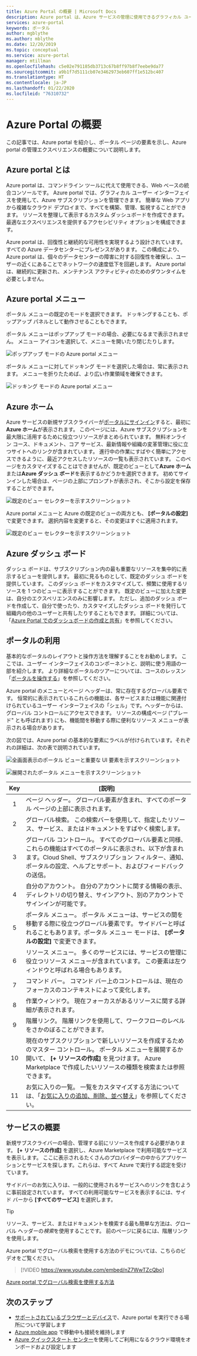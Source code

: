 ```yaml
---
title: Azure Portal の概要 | Microsoft Docs
description: Azure portal は、Azure サービスの管理に使用できるグラフィカル ユーザー インターフェイスです。 Azure portal でリソース間を移動およびリソースを検索する手順について説明します。
services: azure-portal
keywords: ポータル
author: mgblythe
ms.author: mblythe
ms.date: 12/20/2019
ms.topic: conceptual
ms.service: azure-portal
manager: mtillman
ms.openlocfilehash: c5e02e791185db3713c67b8ff97b8f7eebe9da77
ms.sourcegitcommit: a9b1f7d5111cb07e3462973eb607ff1e512bc407
ms.translationtype: HT
ms.contentlocale: ja-JP
ms.lasthandoff: 01/22/2020
ms.locfileid: "76310732"
---
```

# <a name="azure-portal-overview"></a>Azure Portal の概要

この記事では、Azure portal を紹介し、ポータル ページの要素を示し、Azure portal の管理エクスペリエンスの概要について説明します。

## <a name="what-is-the-azure-portal"></a>Azure portal とは

Azure portal は、コマンドライン ツールに代えて使用できる、Web ベースの統合コンソールです。 Azure portal では、グラフィカル ユーザー インターフェイスを使用して、Azure サブスクリプションを管理できます。 簡単な Web アプリから複雑なクラウド デプロイまで、すべてを構築、管理、監視することができます。 リソースを整理して表示するカスタム ダッシュボードを作成できます。 最適なエクスペリエンスを提供するアクセシビリティ オプションを構成できます。

Azure portal は、回復性と継続的な可用性を実現するよう設計されています。 すべての Azure データセンターにプレゼンスがあります。 この構成により、Azure portal は、個々のデータセンターの障害に対する回復性を確保し、ユーザーの近くにあることでネットワークの速度低下を回避します。 Azure portal は、継続的に更新され、メンテナンス アクティビティのためのダウンタイムを必要としません。

## <a name="azure-portal-menu"></a>Azure portal メニュー

ポータル メニューの既定のモードを選択できます。 ドッキングすることも、ポップアップ パネルとして動作させることもできます。

ポータル メニューはポップアップ モードの場合、必要になるまで表示されません。 メニュー アイコンを選択して、メニューを開いたり閉じたりします。

![ポップアップ モードの Azure portal メニュー](./media/azure-portal-overview/azure-portal-overview-portal-menu-flyout.png)

ポータル メニューに対してドッキング モードを選択した場合は、常に表示されます。 メニューを折りたためば、より広い作業領域を確保できます。

![ドッキング モードの Azure portal メニュー](./media/azure-portal-overview/azure-portal-overview-portal-menu-expandcollapse.png)

## <a name="azure-home"></a>Azure ホーム

Azure サービスの新規サブスクライバーが[ポータルにサインイン](https://portal.azure.com)すると、最初に**Azure ホーム**が表示されます。 このページには、Azure サブスクリプションを最大限に活用するために役立つリソースがまとめられています。 無料オンライン コース、ドキュメント、コア サービス、最新情報や組織の変革管理に役に立つサイトへのリンクが含まれています。 進行中の作業にすばやく簡単にアクセスできるように、最近アクセスしたリソースの一覧も表示されています。 このページをカスタマイズすることはできませんが、既定のビューとして**Azure ホーム**または**Azure ダッシュ ボード**を表示するかどうかを選択できます。 初めてサインインした場合は、ページの上部にプロンプトが表示され、そこから設定を保存することができます。

![既定のビュー セレクターを示すスクリーンショット](./media/azure-portal-overview/azure-portal-default-view.png)

Azure portal メニューと Azure の既定のビューの両方とも、 **[ポータルの設定]** で変更できます。 選択内容を変更すると、その変更はすぐに適用されます。

![既定のビュー セレクターを示すスクリーンショット](./media/azure-portal-overview/azure-portal-overview-portal-settings-menu-home.png)

## <a name="azure-dashboard"></a>Azure ダッシュ ボード

ダッシュ ボードは、サブスクリプション内の最も重要なリソースを集中的に表示するビューを提供します。 最初に見るものとして、既定のダッシュ ボードを提供しています。 このダッシュ ボードをカスタマイズして、頻繁に使用するリソースを 1 つのビューに表示することができます。 既定のビューに加えた変更は、自分のエクスペリエンスのみに影響します。 ただし、追加のダッシュ ボードを作成して、自分で使ったり、カスタマイズしたダッシュ ボードを発行して組織内の他のユーザーと共有したりすることもできます。 詳細については、「[Azure Portal でのダッシュボードの作成と共有](../azure-portal/azure-portal-dashboards.md)」を参照してください。

## <a name="getting-around-the-portal"></a>ポータルの利用

基本的なポータルのレイアウトと操作方法を理解することをお勧めします。 ここでは、ユーザー インターフェイスのコンポーネントと、説明に使う用語の一部を紹介します。 より詳細なポータルのツアーについては、コースのレッスン「[ポータルを操作する](https://docs.microsoft.com/learn/modules/tour-azure-portal/3-navigate-the-portal)」を参照してください。

Azure portal のメニューとページ ヘッダーは、常に存在するグローバル要素です。 恒常的に表示されているこれらの機能は、各サービスまたは機能に関連付けられているユーザー インターフェイスの「シェル」です。ヘッダーからは、グローバル コントロールにアクセスできます。 リソースの構成ページ ("ブレード" とも呼ばれます) にも、機能間を移動する際に便利なリソース メニューが表示される場合があります。

次の図では、Azure portal の基本的な要素にラベルが付けられています。それぞれの詳細は、次の表で説明されています。

![全画面表示のポータル ビューと重要な UI 要素を示すスクリーンショット](./media/azure-portal-overview/azure-portal-overview-portal-callouts.png)

![展開されたポータル メニューを示すスクリーンショット](./media/azure-portal-overview/azure-portal-overview-portal-menu-callouts.png)

|Key|[説明]
|:---:|---|
|1|ページ ヘッダー。 グローバル要素が含まれ、すべてのポータル ページの上部に表示されます。|
|2| グローバル検索。 この検索バーを使用して、指定したリソース、サービス、またはドキュメントをすばやく検索します。|
|3|グローバル コントロール。 すべてのグローバル要素と同様、これらの機能はすべてのポータルに表示され、以下が含まれます。Cloud Shell、サブスクリプション フィルター、通知、ポータルの設定、ヘルプとサポート、およびフィードバックの送信。|
|4|自分のアカウント。 自分のアカウントに関する情報の表示、ディレクトリの切り替え、サインアウト、別のアカウントでサインインが可能です。|
|5|ポータル メニュー。 ポータル メニューは、サービスの間を移動する際に役立つグローバル要素です。 サイドバーと呼ばれることもあります。ポータル メニュー モードは、 **[ポータルの設定]** で変更できます。|
|6|リソース メニュー。 多くのサービスには、サービスの管理に役立つリソース メニューが含まれています。 この要素は左ウィンドウと呼ばれる場合もあります。|
|7|コマンド バー。 コマンド バー上のコントロールは、現在のフォーカスのコンテキストによって変化します。|
|8|作業ウィンドウ。  現在フォーカスがあるリソースに関する詳細が表示されます。|
|9|階層リンク。 階層リンクを使用して、ワークフローのレベルをさかのぼることができます。|
|10|現在のサブスクリプションで新しいリソースを作成するためのマスター コントロール。 ポータル メニューを展開するか開いて、 **[+ リソースの作成]** を見つけます。 Azure Marketplace で作成したいリソースの種類を検索または参照できます。|
|11|お気に入りの一覧。 一覧をカスタマイズする方法については、「[お気に入りの追加、削除、並べ替え](../azure-portal/azure-portal-add-remove-sort-favorites.md)」を参照してください。|

## <a name="get-started-with-services"></a>サービスの概要

新規サブスクライバーの場合、管理する前にリソースを作成する必要があります。 **[+ リソースの作成]** を選択し、Azure Marketplace で利用可能なサービスを表示します。 ここに表示されるたくさんのプロバイダーの中からアプリケーションとサービスを探します。これらは、すべて Azure で実行する認定を受けています。

サイドバーのお気に入りは、一般的に使用されるサービスへのリンクを含むように事前設定されています。  すべての利用可能なサービスを表示するには、サイド バーから **[すべてのサービス]** を選択します。

> [!TIP]
> リソース、サービス、またはドキュメントを検索する最も簡単な方法は、グローバル ヘッダーの*検索*を使用することです。 前のページに戻るには、階層リンクを使用します。
>
Azure portal でグローバル検索を使用する方法のデモについては、こちらのビデオをご覧ください。


> [!VIDEO https://www.youtube.com/embed/nZ7WwTZcQbo]

[Azure portal でグローバル検索を使用する方法](https://www.youtube.com/watch?v=nZ7WwTZcQbo)

## <a name="next-steps"></a>次のステップ

* [サポートされているブラウザーとデバイス](../azure-portal/azure-portal-supported-browsers-devices.md)で、Azure portal を実行できる場所について学習します
* [Azure mobile app](https://azure.microsoft.com/features/azure-portal/mobile-app/) で移動中も接続を維持します
* [Azure クイックスタート センター](../azure-portal/azure-portal-quickstart-center.md)を使用してご利用になるクラウド環境をオンボードおよび設定します
